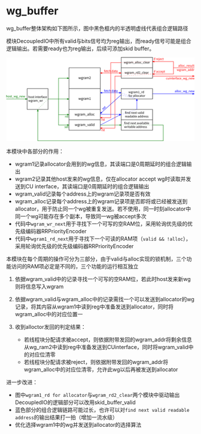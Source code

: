 # wg_buffer

wg_buffer整体架构如下图所示，图中黑色框内的半透明虚线代表组合逻辑路径

模块DecoupledIO中所有valid与bits信号均为reg输出，而ready信号可能是组合逻辑输出。若需要ready也为reg输出，后续可添加skid buffer。

​![wg_buffer](assets/wg_buffer-20240411105356-nwhm5gy.png)​

本模块中各部分的作用：

* wgram1记录allocator会用到的wg信息，其读端口是0周期延时的组合逻辑输出
* wgram2记录其他host发来的wg信息，仅在allocator accept wg时读取并发送到CU interface，其读端口是0周期延时的组合逻辑输出
* wgram_valid记录每个address上的wgram记录项是否有效
* wgram_alloc记录每个address上的wgram记录项是否即将或已经被发送到allocator，用于防止同一个wg被重复发送。若不使用，同一时刻allocator中同一个wg可能存在多个副本，导致同一wg被accept多次
* 代码中`wgram_wr_next`​用于寻找下一个可写的空RAM位，采用轮询优先级的优先级编码器RRPriorityEncoder
* 代码中`wgram1_rd_next`​用于寻找下一个可读的RAM项（`valid && !alloc`​），采用轮询优先级的优先级编码器RRPriorityEncoder

本模块在每个周期的操作可分为三部分，由于valid与alloc实现的锁机制，三个功能访问的RAM项必定是不同的，三个功能的运行相互独立

1. 依据wgram_valid中的记录寻找一个可写的空RAM位，若此时host发来新wg则将信息写入wgram
2. 依据wgram_valid与wgram_alloc中的记录需找一个可以发送到allocator的wg记录，将其内容从wgram1中读到reg中准备发送到allocator，同时将wgram_alloc中的对应位置一
3. 收到alloctor发回的判定结果：

    * 若线程块分配请求被accept，则依据附带发回的wgram_addr将剩余信息从wg_ram2中读到reg中准备发送到CUinterface，同时将wgram_valid中的对应位清零
    * 若线程块分配请求被reject，则依据附带发回的wgram_addr将wgram_alloc中的对应位清零，允许此wg以后再被发送到allocator

进一步改进：

* 图中`wgram1_rd for allocator`​与`wgram_rd2_clear`​两个模块中驱动输出DecoupledIO的逻辑部分可以改用skid_buffer_valid
* 蓝色部分的组合逻辑链路可能过长，也许可以对`find next valid readable address`​的输出结果打一拍（增加一流水级）
* 优化选择wgram1中的wg并发送到allocator的选择算法
